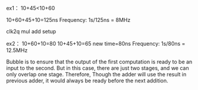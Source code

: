 ex1：
10+45<10+60

10+60+45+10=125ns
Frequency: 1s/125ns = 8MHz

clk2q mul add setup

ex2：
10+60+10=80
10+45+10=65
new time=80ns
Frequency: 1s/80ns = 12.5MHz



Bubble is to ensure that the output of the first computation is ready to be an input to the second. But in this case, there are just two stages, and we can only overlap one stage. Therefore, Though the adder will use the result in previous adder, it would always be ready before the next addition.
